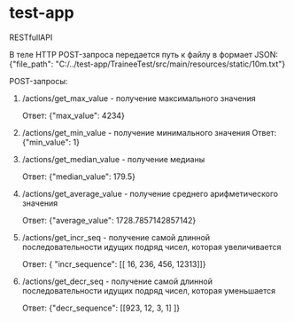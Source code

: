# test-app
 RESTfullAPI

В теле HTTP POST-запроса передается путь к файлу в формает JSON: {"file_path": "C:/../test-app/TraineeTest/src/main/resources/static/10m.txt"}

POST-запросы:
1. /actions/get_max_value - получение максимального значения

   Ответ:  {"max_value": 4234}
   
2. /actions/get_min_value - получение минимального значения
    Ответ:  {"min_value": 1}
    
3. /actions/get_median_value - получение медианы

    Ответ:  {"median_value": 179.5}
    
4. /actions/get_average_value - получение cреднего арифметического значения

    Ответ:  {"average_value": 1728.7857142857142}
    
5. /actions/get_incr_seq - получение самой длинной последовательности идущих подряд чисел, которая увеличивается

    Ответ:  {
    "incr_sequence": [[ 16, 236, 456, 12313]]} 
    
6. /actions/get_decr_seq - получение самой длинной последовательности идущих подряд чисел, которая уменьшается

    Ответ:  {"decr_sequence": [[923, 12, 3, 1] ]} 
    
